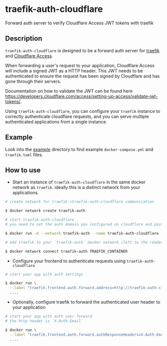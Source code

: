 # traefik-auth-cloudflare

Forward auth server to verify Cloudflare Access JWT tokens with traefik

## Description

`traefik-auth-cloudflare` is designed to be a forward auth server for [traefik](https://github.com/containous/traefik) and [Cloudflare Access](https://www.cloudflare.com/products/cloudflare-access/).

When forwarding a user's request to your application, Cloudflare Access will include a signed JWT as a HTTP header. This JWT needs to be authenticated to ensure the request has been signed by Cloudflare and has gone through their servers.

Documentation on how to validate the JWT can be found here https://developers.cloudflare.com/access/setting-up-access/validate-jwt-tokens/.

Using `traefik-auth-cloudflare`, you can configure your `traefik` instance to correctly authenticate cloudflare requests, and you can serve multiple authenticated applications from a single instance.

## Example

Look into the [example](example/) directory to find example `docker-compose.yml` and `traefik.toml` files.

## How to use

- Start an instance of `traefik-auth-cloudflare` in the same docker network as `traefik`. ideally this is a distinct network from your applications.

```bash
# create network for traefik->traefik-auth-cloudflare communication

$ docker network create traefik-auth

# start traefik-auth-cloudflare
# you need to set the auth domain you configured on cloudflare and pass the audiences as env vars

$ docker run -d --network traefik-auth --name traefik-auth-cloudflare --env MYDOMAIN_COM=audience akohlbecker/traefik-auth-cloudflare --auth-domain https://foo.cloudflareaccess.com

# add traefik to your `traefik-auth` docker network (left to the reader)

$ docker network connect traefik-auth TRAEFIK_CONTAINER
```

- Configure your frontend to authenticate requests using `traefik-auth-cloudflare`

```bash
# start your app with auth settings

$ docker run \
  --label "traefik.frontend.auth.forward.address=http://traefik-auth-cloudflare/" \
  ....
```

- Optionally, configure traefik to forward the authenticated user header to your application

```bash
# start your app with auth user forward
# the http header is `X-Auth-Email`

$ docker run \
  --label "traefik.frontend.auth.forward.authResponseHeaders=X-Auth-Email" \
  ....
```
